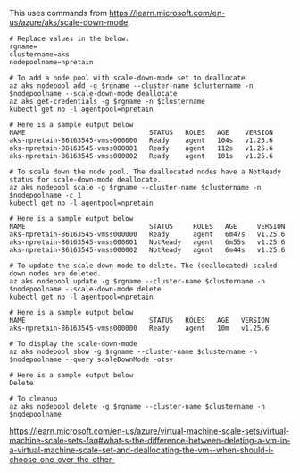 This uses commands from https://learn.microsoft.com/en-us/azure/aks/scale-down-mode.

```
# Replace values in the below.
rgname=
clustername=aks
nodepoolname=npretain
```

```
# To add a node pool with scale-down-mode set to deallocate
az aks nodepool add -g $rgname --cluster-name $clustername -n $nodepoolname --scale-down-mode deallocate
az aks get-credentials -g $rgname -n $clustername
kubectl get no -l agentpool=npretain

# Here is a sample output below
NAME                               STATUS   ROLES   AGE    VERSION
aks-npretain-86163545-vmss000000   Ready    agent   104s   v1.25.6
aks-npretain-86163545-vmss000001   Ready    agent   112s   v1.25.6
aks-npretain-86163545-vmss000002   Ready    agent   101s   v1.25.6
```

```
# To scale down the node pool. The deallocated nodes have a NotReady status for scale-down-mode deallocate.
az aks nodepool scale -g $rgname --cluster-name $clustername -n $nodepoolname -c 1
kubectl get no -l agentpool=npretain

# Here is a sample output below
NAME                               STATUS     ROLES   AGE     VERSION
aks-npretain-86163545-vmss000000   Ready      agent   6m47s   v1.25.6
aks-npretain-86163545-vmss000001   NotReady   agent   6m55s   v1.25.6
aks-npretain-86163545-vmss000002   NotReady   agent   6m44s   v1.25.6
```

```
# To update the scale-down-mode to delete. The (deallocated) scaled down nodes are deleted.
az aks nodepool update -g $rgname --cluster-name $clustername -n $nodepoolname --scale-down-mode delete
kubectl get no -l agentpool=npretain

# Here is a sample output below
NAME                               STATUS   ROLES   AGE   VERSION
aks-npretain-86163545-vmss000000   Ready    agent   10m   v1.25.6
```

```
# To display the scale-down-mode
az aks nodepool show -g $rgname --cluster-name $clustername -n $nodepoolname --query scaleDownMode -otsv

# Here is a sample output below
Delete
```

```
# To cleanup
az aks nodepool delete -g $rgname --cluster-name $clustername -n $nodepoolname
```

https://learn.microsoft.com/en-us/azure/virtual-machine-scale-sets/virtual-machine-scale-sets-faq#what-s-the-difference-between-deleting-a-vm-in-a-virtual-machine-scale-set-and-deallocating-the-vm--when-should-i-choose-one-over-the-other-
